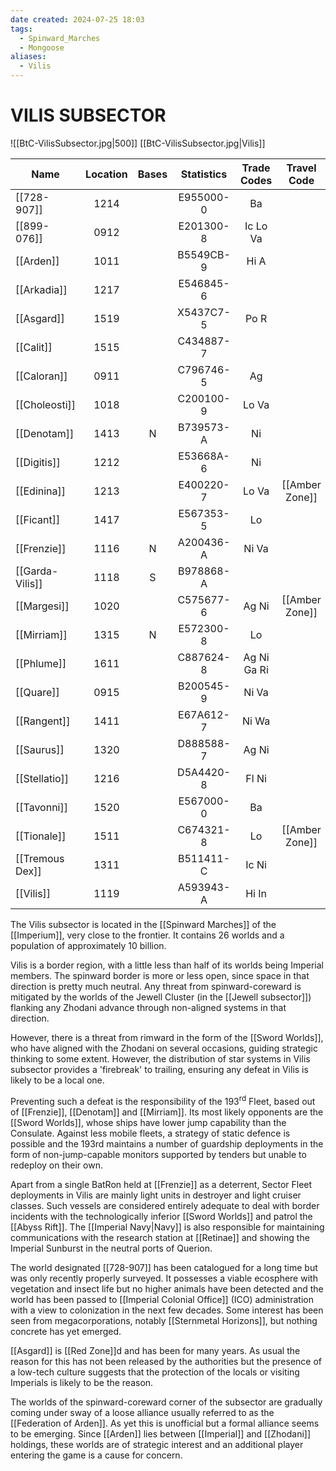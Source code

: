 ```yaml
---
date created: 2024-07-25 18:03
tags:
  - Spinward_Marches
  - Mongoose
aliases:
  - Vilis
---
```

# VILIS SUBSECTOR

![[BtC-VilisSubsector.jpg|500]]
[[BtC-VilisSubsector.jpg|Vilis]]

|Name| Location| Bases| Statistics| Trade Codes| Travel Code| Allegiance| Gas Giants|
|--|:-:|:-:|:-:|:-:|:-:|:-:|:-:|
| [[728-907]] | 1214 |  |E955000-0|  Ba | | [[Imperium]]|  |
| [[899-076]] | 0912 |  |E201300-8|  Ic Lo Va|
| [[Arden]]| 1011 | | B5549CB-9  |  Hi A|
| [[Arkadia]]| 1217 | | E546845-6  | | |  [[Imperium]] | G |
| [[Asgard]]| 1519 | | X5437C7-5  |  Po R| | [[Imperium]]|  |
| [[Calit]]| 1515 | | C434887-7  |  ||[[Imperium]] | G |
| [[Caloran]]| 0911 | | C796746-5  |  Ag|
| [[Choleosti]]| 1018 | | C200100-9  |  Lo Va | | [[Imperium]] | G |
| [[Denotam]] | 1413 |  N|  B739573-A| Ni | | [[Imperium]] | G |
| [[Digitis]]| 1212 | | E53668A-6  |  Ni|
| [[Edinina]]| 1213 | | E400220-7  |  Lo Va |[[Amber Zone]]|| G|
| [[Ficant]]| 1417 | | E567353-5  |  Lo | | [[Imperium]]|  |
| [[Frenzie]] | 1116 |  N|  A200436-A| Ni Va | | [[Imperium]]|  |
| [[Garda-Vilis]] | 1118 | S|  B978868-A||| [[Imperium]] | G |
| [[Margesi]]| 1020 | | C575677-6  |  Ag Ni | [[Amber Zone]] | [[Imperium]]|  |
| [[Mirriam]] | 1315 |  N|  E572300-8| Lo | | [[Imperium]]|  |
| [[Phlume]]| 1611 | | C887624-8  |  Ag Ni Ga Ri | | [[Imperium]]|  |
| [[Quare]]| 0915 | | B200545-9  |  Ni Va | | [[Imperium]] | G |
| [[Rangent]]| 1411 | | E67A612-7  |  Ni Wa | | | G |
| [[Saurus]]| 1320 | | D888588-7  |  Ag Ni | | [[Imperium]]|  |
| [[Stellatio]]| 1216 | | D5A4420-8  |  Fl Ni | | [[Imperium]]|  |
| [[Tavonni]]| 1520 | | E567000-0  |  Ba | | [[Imperium]] | G |
| [[Tionale]]| 1511 | | C674321-8  |  Lo| [[Amber Zone]]| [[Imperium]]|  |
| [[Tremous Dex]] | 1311 |  |B511411-C|  Ic Ni | | | G |
| [[Vilis]]| 1119 | | A593943-A  |  Hi In | | [[Imperium]]|  |

The Vilis subsector is located in the [[Spinward Marches]] of the [[Imperium]], very close to the frontier. It contains 26 worlds and a population of approximately 10 billion.

Vilis is a border region, with a little less than half of its worlds being Imperial members. The spinward border is more or less open, since space in that direction is pretty much neutral. Any threat from spinward-coreward is mitigated by the worlds of the Jewell Cluster (in the [[Jewell subsector]]) flanking any Zhodani advance through non-aligned systems in that direction.

However, there is a threat from rimward in the form of the [[Sword Worlds]], who have aligned with the Zhodani on several occasions, guiding strategic thinking to some extent. However, the distribution of star systems in Vilis subsector provides a 'firebreak' to trailing, ensuring any defeat in Vilis is likely to be a local one.

Preventing such a defeat is the responsibility of the 193<sup>rd</sup> Fleet, based out of [[Frenzie]], [[Denotam]] and [[Mirriam]]. Its most likely opponents are the [[Sword Worlds]], whose ships have lower jump capability than the Consulate.
Against less mobile fleets, a strategy of static defence is possible and the 193rd maintains a number of guardship deployments in the form of non-jump-capable monitors supported by tenders but unable to redeploy on their own.

Apart from a single BatRon held at [[Frenzie]] as a deterrent, Sector Fleet deployments in Vilis are mainly light units in destroyer and light cruiser classes. Such vessels are considered entirely adequate to deal with border incidents with the technologically inferior [[Sword Worlds]] and patrol the [[Abyss Rift]]. The [[Imperial Navy|Navy]] is also responsible for maintaining communications with the research station at [[Retinae]] and showing the Imperial Sunburst in the neutral ports of Querion.

The world designated [[728-907]] has been catalogued for a long time but was only recently properly surveyed. It possesses a viable ecosphere with vegetation and insect life but no higher animals have been detected and the world has been passed to [[Imperial Colonial Office]] (ICO) administration with a view to colonization in the next few decades. Some interest has been seen from megacorporations, notably [[Sternmetal Horizons]], but nothing concrete has yet emerged.

[[Asgard]] is [[Red Zone]]d and has been for many years. As usual the reason for this has not been released by the authorities but the presence of a low-tech culture suggests that the protection of the locals or visiting Imperials is likely to be the reason.

The worlds of the spinward-coreward corner of the subsector are gradually coming under sway of a loose alliance usually referred to as the [[Federation of Arden]].  As yet this is unofficial but a formal alliance seems to be emerging. Since [[Arden]] lies between [[Imperial]] and [[Zhodani]] holdings, these worlds are of strategic interest and an additional player entering the game is a cause for concern.
